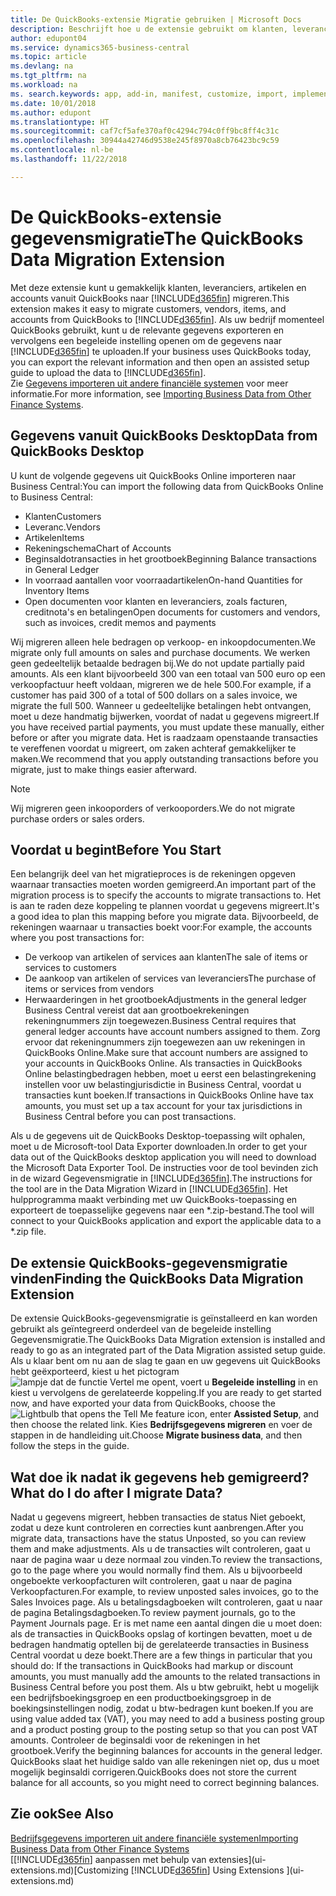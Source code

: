 ```yaml
---
title: De QuickBooks-extensie Migratie gebruiken | Microsoft Docs
description: Beschrijft hoe u de extensie gebruikt om klanten, leveranciers, artikelen en rekeningen van QuickBooks Desktop naar Business Central te importeren.
author: edupont04
ms.service: dynamics365-business-central
ms.topic: article
ms.devlang: na
ms.tgt_pltfrm: na
ms.workload: na
ms. search.keywords: app, add-in, manifest, customize, import, implement
ms.date: 10/01/2018
ms.author: edupont
ms.translationtype: HT
ms.sourcegitcommit: caf7cf5afe370af0c4294c794c0ff9bc8ff4c31c
ms.openlocfilehash: 30944a42746d9538e245f8970a8cb76423bc9c59
ms.contentlocale: nl-be
ms.lasthandoff: 11/22/2018

---
```


# <a name="the-quickbooks-data-migration-extension"></a><span data-ttu-id="9daed-103">De QuickBooks-extensie gegevensmigratie</span><span class="sxs-lookup"><span data-stu-id="9daed-103">The QuickBooks Data Migration Extension</span></span>
<span data-ttu-id="9daed-104">Met deze extensie kunt u gemakkelijk klanten, leveranciers, artikelen en accounts vanuit QuickBooks naar [!INCLUDE[d365fin](includes/d365fin_md.md)] migreren.</span><span class="sxs-lookup"><span data-stu-id="9daed-104">This extension makes it easy to migrate customers, vendors, items, and accounts from QuickBooks to [!INCLUDE[d365fin](includes/d365fin_md.md)].</span></span> <span data-ttu-id="9daed-105">Als uw bedrijf momenteel QuickBooks gebruikt, kunt u de relevante gegevens exporteren en vervolgens een begeleide instelling openen om de gegevens naar [!INCLUDE[d365fin](includes/d365fin_md.md)] te uploaden.</span><span class="sxs-lookup"><span data-stu-id="9daed-105">If your business uses QuickBooks today, you can export the relevant information and then open an assisted setup guide to upload the data to [!INCLUDE[d365fin](includes/d365fin_md.md)].</span></span>  
<span data-ttu-id="9daed-106">Zie [Gegevens importeren uit andere financiële systemen](across-import-data-configuration-packages.md) voor meer informatie.</span><span class="sxs-lookup"><span data-stu-id="9daed-106">For more information, see [Importing Business Data from Other Finance Systems](across-import-data-configuration-packages.md).</span></span>

## <a name="data-from-quickbooks-desktop"></a><span data-ttu-id="9daed-107">Gegevens vanuit QuickBooks Desktop</span><span class="sxs-lookup"><span data-stu-id="9daed-107">Data from QuickBooks Desktop</span></span>
 
<span data-ttu-id="9daed-108">U kunt de volgende gegevens uit QuickBooks Online importeren naar Business Central:</span><span class="sxs-lookup"><span data-stu-id="9daed-108">You can import the following data from QuickBooks Online to Business Central:</span></span>

- <span data-ttu-id="9daed-109">Klanten</span><span class="sxs-lookup"><span data-stu-id="9daed-109">Customers</span></span>  
- <span data-ttu-id="9daed-110">Leveranc.</span><span class="sxs-lookup"><span data-stu-id="9daed-110">Vendors</span></span>  
- <span data-ttu-id="9daed-111">Artikelen</span><span class="sxs-lookup"><span data-stu-id="9daed-111">Items</span></span>  
- <span data-ttu-id="9daed-112">Rekeningschema</span><span class="sxs-lookup"><span data-stu-id="9daed-112">Chart of Accounts</span></span>  
- <span data-ttu-id="9daed-113">Beginsaldotransacties in het grootboek</span><span class="sxs-lookup"><span data-stu-id="9daed-113">Beginning Balance transactions in General Ledger</span></span>  
- <span data-ttu-id="9daed-114">In voorraad aantallen voor voorraadartikelen</span><span class="sxs-lookup"><span data-stu-id="9daed-114">On-hand Quantities for Inventory Items</span></span>  
- <span data-ttu-id="9daed-115">Open documenten voor klanten en leveranciers, zoals facturen, creditnota's en betalingen</span><span class="sxs-lookup"><span data-stu-id="9daed-115">Open documents for customers and vendors, such as invoices, credit memos and payments</span></span>  

<span data-ttu-id="9daed-116">Wij migreren alleen hele bedragen op verkoop- en inkoopdocumenten.</span><span class="sxs-lookup"><span data-stu-id="9daed-116">We migrate only full amounts on sales and purchase documents.</span></span> <span data-ttu-id="9daed-117">We werken geen gedeeltelijk betaalde bedragen bij.</span><span class="sxs-lookup"><span data-stu-id="9daed-117">We do not update partially paid amounts.</span></span> <span data-ttu-id="9daed-118">Als een klant bijvoorbeeld 300 van een totaal van 500 euro op een verkoopfactuur heeft voldaan, migreren we de hele 500.</span><span class="sxs-lookup"><span data-stu-id="9daed-118">For example, if a customer has paid 300 of a total of 500 dollars on a sales invoice, we migrate the full 500.</span></span> <span data-ttu-id="9daed-119">Wanneer u gedeeltelijke betalingen hebt ontvangen, moet u deze handmatig bijwerken, voordat of nadat u gegevens migreert.</span><span class="sxs-lookup"><span data-stu-id="9daed-119">If you have received partial payments, you must update these manually, either before or after you migrate data.</span></span> <span data-ttu-id="9daed-120">Het is raadzaam openstaande transacties te vereffenen voordat u migreert, om zaken achteraf gemakkelijker te maken.</span><span class="sxs-lookup"><span data-stu-id="9daed-120">We recommend that you apply outstanding transactions before you migrate, just to make things easier afterward.</span></span>

> [!NOTE]
> <span data-ttu-id="9daed-121">Wij migreren geen inkooporders of verkooporders.</span><span class="sxs-lookup"><span data-stu-id="9daed-121">We do not migrate purchase orders or sales orders.</span></span>

## <a name="before-you-start"></a><span data-ttu-id="9daed-122">Voordat u begint</span><span class="sxs-lookup"><span data-stu-id="9daed-122">Before You Start</span></span>
<span data-ttu-id="9daed-123">Een belangrijk deel van het migratieproces is de rekeningen opgeven waarnaar transacties moeten worden gemigreerd.</span><span class="sxs-lookup"><span data-stu-id="9daed-123">An important part of the migration process is to specify the accounts to migrate transactions to.</span></span> <span data-ttu-id="9daed-124">Het is aan te raden deze koppeling te plannen voordat u gegevens migreert.</span><span class="sxs-lookup"><span data-stu-id="9daed-124">It's a good idea to plan this mapping before you migrate data.</span></span> <span data-ttu-id="9daed-125">Bijvoorbeeld, de rekeningen waarnaar u transacties boekt voor:</span><span class="sxs-lookup"><span data-stu-id="9daed-125">For example, the accounts where you post transactions for:</span></span>

- <span data-ttu-id="9daed-126">De verkoop van artikelen of services aan klanten</span><span class="sxs-lookup"><span data-stu-id="9daed-126">The sale of items or services to customers</span></span>  
- <span data-ttu-id="9daed-127">De aankoop van artikelen of services van leveranciers</span><span class="sxs-lookup"><span data-stu-id="9daed-127">The purchase of items or services from vendors</span></span>  
- <span data-ttu-id="9daed-128">Herwaarderingen in het grootboek</span><span class="sxs-lookup"><span data-stu-id="9daed-128">Adjustments in the general ledger</span></span>  
<span data-ttu-id="9daed-129">Business Central vereist dat aan grootboekrekeningen rekeningnummers zijn toegewezen.</span><span class="sxs-lookup"><span data-stu-id="9daed-129">Business Central requires that general ledger accounts have account numbers assigned to them.</span></span> <span data-ttu-id="9daed-130">Zorg ervoor dat rekeningnummers zijn toegewezen aan uw rekeningen in QuickBooks Online.</span><span class="sxs-lookup"><span data-stu-id="9daed-130">Make sure that account numbers are assigned to your accounts in QuickBooks Online.</span></span>
<span data-ttu-id="9daed-131">Als transacties in QuickBooks Online belastingbedragen hebben, moet u eerst een belastingrekening instellen voor uw belastingjurisdictie in Business Central, voordat u transacties kunt boeken.</span><span class="sxs-lookup"><span data-stu-id="9daed-131">If transactions in QuickBooks Online have tax amounts, you must set up a tax account for your tax jurisdictions in Business Central before you can post transactions.</span></span>

<span data-ttu-id="9daed-132">Als u de gegevens uit de QuickBooks Desktop-toepassing wilt ophalen, moet u de Microsoft-tool Data Exporter downloaden.</span><span class="sxs-lookup"><span data-stu-id="9daed-132">In order to get your data out of the QuickBooks desktop application you will need to download the Microsoft Data Exporter Tool.</span></span>  <span data-ttu-id="9daed-133">De instructies voor de tool bevinden zich in de wizard Gegevensmigratie in [!INCLUDE[d365fin](includes/d365fin_md.md)].</span><span class="sxs-lookup"><span data-stu-id="9daed-133">The instructions for the tool are in the Data Migration Wizard in [!INCLUDE[d365fin](includes/d365fin_md.md)].</span></span> <span data-ttu-id="9daed-134">Het hulpprogramma maakt verbinding met uw QuickBooks-toepassing en exporteert de toepasselijke gegevens naar een \*.zip-bestand.</span><span class="sxs-lookup"><span data-stu-id="9daed-134">The tool will connect to your QuickBooks application and export the applicable data to a \*.zip file.</span></span>  

## <a name="finding-the-quickbooks-data-migration-extension"></a><span data-ttu-id="9daed-135">De extensie QuickBooks-gegevensmigratie vinden</span><span class="sxs-lookup"><span data-stu-id="9daed-135">Finding the QuickBooks Data Migration Extension</span></span>
<span data-ttu-id="9daed-136">De extensie QuickBooks-gegevensmigratie is geïnstalleerd en kan worden gebruikt als geïntegreerd onderdeel van de begeleide instelling Gegevensmigratie.</span><span class="sxs-lookup"><span data-stu-id="9daed-136">The QuickBooks Data Migration extension is installed and ready to go as an integrated part of the Data Migration assisted setup guide.</span></span> <span data-ttu-id="9daed-137">Als u klaar bent om nu aan de slag te gaan en uw gegevens uit QuickBooks hebt geëxporteerd, kiest u het pictogram ![lampje dat de functie Vertel me opent](media/ui-search/search_small.png "Vertel me wat u wilt doen"), voert u **Begeleide instelling** in en kiest u vervolgens de gerelateerde koppeling.</span><span class="sxs-lookup"><span data-stu-id="9daed-137">If you are ready to get started now, and have exported your data from QuickBooks, choose the ![Lightbulb that opens the Tell Me feature](media/ui-search/search_small.png "Tell me what you want to do") icon, enter **Assisted Setup**, and then choose the related link.</span></span> <span data-ttu-id="9daed-138">Kies **Bedrijfsgegevens migreren** en voer de stappen in de handleiding uit.</span><span class="sxs-lookup"><span data-stu-id="9daed-138">Choose **Migrate business data**, and then follow the steps in the guide.</span></span>  

## <a name="what-do-i-do-after-i-migrate-data"></a><span data-ttu-id="9daed-139">Wat doe ik nadat ik gegevens heb gemigreerd?</span><span class="sxs-lookup"><span data-stu-id="9daed-139">What do I do after I migrate Data?</span></span>
<span data-ttu-id="9daed-140">Nadat u gegevens migreert, hebben transacties de status Niet geboekt, zodat u deze kunt controleren en correcties kunt aanbrengen.</span><span class="sxs-lookup"><span data-stu-id="9daed-140">After you migrate data, transactions have the status Unposted, so you can review them and make adjustments.</span></span> <span data-ttu-id="9daed-141">Als u de transacties wilt controleren, gaat u naar de pagina waar u deze normaal zou vinden.</span><span class="sxs-lookup"><span data-stu-id="9daed-141">To review the transactions, go to the page where you would normally find them.</span></span> <span data-ttu-id="9daed-142">Als u bijvoorbeeld ongeboekte verkoopfacturen wilt controleren, gaat u naar de pagina Verkoopfacturen.</span><span class="sxs-lookup"><span data-stu-id="9daed-142">For example, to review unposted sales invoices, go to the Sales Invoices page.</span></span> <span data-ttu-id="9daed-143">Als u betalingsdagboeken wilt controleren, gaat u naar de pagina Betalingsdagboeken.</span><span class="sxs-lookup"><span data-stu-id="9daed-143">To review payment journals, go to the Payment Journals page.</span></span>
<span data-ttu-id="9daed-144">Er is met name een aantal dingen die u moet doen: als de transacties in QuickBooks opslag of kortingen bevatten, moet u de bedragen handmatig optellen bij de gerelateerde transacties in Business Central voordat u deze boekt.</span><span class="sxs-lookup"><span data-stu-id="9daed-144">There are a few things in particular that you should do: If the transactions in QuickBooks had markup or discount amounts, you must manually add the amounts to the related transactions in Business Central before you post them.</span></span>
<span data-ttu-id="9daed-145">Als u btw gebruikt, hebt u mogelijk een bedrijfsboekingsgroep en een productboekingsgroep in de boekingsinstellingen nodig, zodat u btw-bedragen kunt boeken.</span><span class="sxs-lookup"><span data-stu-id="9daed-145">If you are using value added tax (VAT), you may need to add a business posting group and a product posting group to the posting setup so that you can post VAT amounts.</span></span>
<span data-ttu-id="9daed-146">Controleer de beginsaldi voor de rekeningen in het grootboek.</span><span class="sxs-lookup"><span data-stu-id="9daed-146">Verify the beginning balances for accounts in the general ledger.</span></span> <span data-ttu-id="9daed-147">QuickBooks slaat het huidige saldo van alle rekeningen niet op, dus u moet mogelijk beginsaldi corrigeren.</span><span class="sxs-lookup"><span data-stu-id="9daed-147">QuickBooks does not store the current balance for all accounts, so you might need to correct beginning balances.</span></span>

## <a name="see-also"></a><span data-ttu-id="9daed-148">Zie ook</span><span class="sxs-lookup"><span data-stu-id="9daed-148">See Also</span></span>
[<span data-ttu-id="9daed-149">Bedrijfsgegevens importeren uit andere financiële systemen</span><span class="sxs-lookup"><span data-stu-id="9daed-149">Importing Business Data from Other Finance Systems</span></span>](across-import-data-configuration-packages.md)  
<span data-ttu-id="9daed-150">[[!INCLUDE[d365fin](includes/d365fin_md.md)] aanpassen met behulp van extensies](ui-extensions.md)</span><span class="sxs-lookup"><span data-stu-id="9daed-150">[Customizing [!INCLUDE[d365fin](includes/d365fin_md.md)] Using Extensions ](ui-extensions.md)</span></span>  

